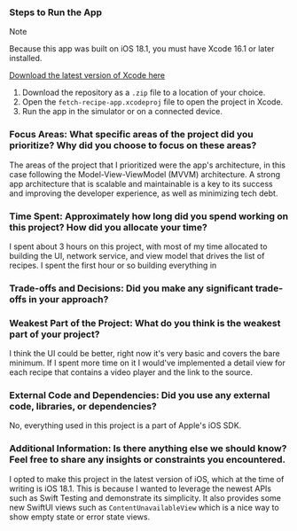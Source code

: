 ### Steps to Run the App

> [!NOTE]
> Because this app was built on iOS 18.1, you must have Xcode 16.1 or later installed.

[Download the latest version of Xcode here](https://developer.apple.com/xcode/)

1. Download the repository as a `.zip` file to a location of your choice.
2. Open the `fetch-recipe-app.xcodeproj` file to open the project in Xcode.
3. Run the app in the simulator or on a connected device.

### Focus Areas: What specific areas of the project did you prioritize? Why did you choose to focus on these areas?

The areas of the project that I prioritized were the app's architecture, in this case following the Model-View-ViewModel (MVVM) architecture. A strong app architecture that is scalable and maintainable is a key to its success and improving the developer experience, as well as minimizing tech debt.

### Time Spent: Approximately how long did you spend working on this project? How did you allocate your time?

I spent about 3 hours on this project, with most of my time allocated to building the UI, network service, and view model that drives the list of recipes. I spent the first hour or so building everything in

### Trade-offs and Decisions: Did you make any significant trade-offs in your approach?

### Weakest Part of the Project: What do you think is the weakest part of your project?

I think the UI could be better, right now it's very basic and covers the bare minimum. If I spent more time on it I would've implemented a detail view for each recipe that contains a video player and the link to the source.

### External Code and Dependencies: Did you use any external code, libraries, or dependencies?

No, everything used in this project is a part of Apple's iOS SDK.

### Additional Information: Is there anything else we should know? Feel free to share any insights or constraints you encountered.

I opted to make this project in the latest version of iOS, which at the time of writing is iOS 18.1. This is because I wanted to leverage the newest APIs such as Swift Testing and demonstrate its simplicity. It also provides some new SwiftUI views such as `ContentUnavailableView` which is a nice way to show empty state or error state views.
